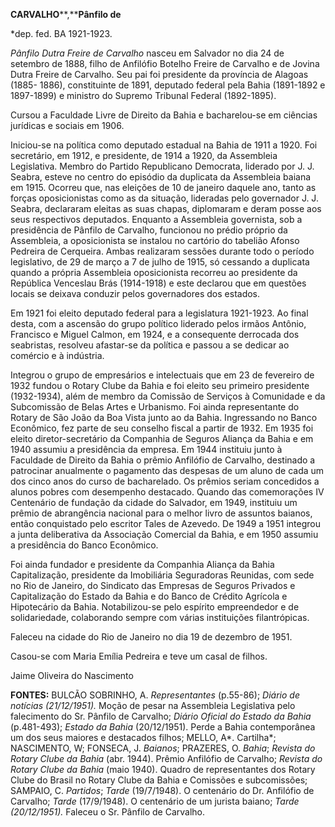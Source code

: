 **CARVALHO****,****Pânfilo de**

\*dep. fed. BA 1921-1923.

*Pânfilo Dutra Freire de Carvalho* nasceu em Salvador no dia 24 de
setembro de 1888, filho de Anfilófio Botelho Freire de Carvalho e de
Jovina Dutra Freire de Carvalho. Seu pai foi presidente da província de
Alagoas (1885- 1886), constituinte de 1891, deputado federal pela Bahia
(1891-1892 e 1897-1899) e ministro do Supremo Tribunal Federal
(1892-1895).

Cursou a Faculdade Livre de Direito da Bahia e bacharelou-se em ciências
jurídicas e sociais em 1906.

Iniciou-se na política como deputado estadual na Bahia de 1911 a 1920.
Foi secretário, em 1912, e presidente, de 1914 a 1920, da Assembleia
Legislativa. Membro do Partido Republicano Democrata, liderado por J. J.
Seabra, esteve no centro do episódio da duplicata da Assembleia baiana
em 1915. Ocorreu que, nas eleições de 10 de janeiro daquele ano, tanto
as forças oposicionistas como as da situação, lideradas pelo governador
J. J. Seabra, declararam eleitas as suas chapas, diplomaram e deram
posse aos seus respectivos deputados. Enquanto a Assembleia governista,
sob a presidência de Pânfilo de Carvalho, funcionou no prédio próprio da
Assembleia, a oposicionista se instalou no cartório do tabelião Afonso
Pedreira de Cerqueira. Ambas realizaram sessões durante todo o período
legislativo, de 29 de março a 7 de julho de 1915, só cessando a
duplicata quando a própria Assembleia oposicionista recorreu ao
presidente da República Venceslau Brás (1914-1918) e este declarou que
em questões locais se deixava conduzir pelos governadores dos estados.

Em 1921 foi eleito deputado federal para a legislatura 1921-1923. Ao
final desta, com a ascensão do grupo político liderado pelos irmãos
Antônio, Francisco e Miguel Calmon, em 1924, e a consequente derrocada
dos seabristas, resolveu afastar-se da política e passou a se dedicar ao
comércio e à indústria.

Integrou o grupo de empresários e intelectuais que em 23 de fevereiro de
1932 fundou o Rotary Clube da Bahia e foi eleito seu primeiro presidente
(1932-1934), além de membro da Comissão de Serviços à Comunidade e da
Subcomissão de Belas Artes e Urbanismo. Foi ainda representante do
Rotary de São João da Boa Vista junto ao da Bahia. Ingressando no Banco
Econômico, fez parte de seu conselho fiscal a partir de 1932. Em 1935
foi eleito diretor-secretário da Companhia de Seguros Aliança da Bahia e
em 1940 assumiu a presidência da empresa. Em 1944 instituiu junto à
Faculdade de Direito da Bahia o prêmio Anfilófio de Carvalho, destinado
a patrocinar anualmente o pagamento das despesas de um aluno de cada um
dos cinco anos do curso de bacharelado. Os prêmios seriam concedidos a
alunos pobres com desempenho destacado. Quando das comemorações IV
Centenário de fundação da cidade do Salvador, em 1949, instituiu um
prêmio de abrangência nacional para o melhor livro de assuntos baianos,
então conquistado pelo escritor Tales de Azevedo. De 1949 a 1951
integrou a junta deliberativa da Associação Comercial da Bahia, e em
1950 assumiu a presidência do Banco Econômico.

Foi ainda fundador e presidente da Companhia Aliança da Bahia
Capitalização, presidente da Imobiliária Seguradoras Reunidas, com sede
no Rio de Janeiro, do Sindicato das Empresas de Seguros Privados e
Capitalização do Estado da Bahia e do Banco de Crédito Agrícola e
Hipotecário da Bahia. Notabilizou-se pelo espírito empreendedor e de
solidariedade, colaborando sempre com várias instituições filantrópicas.

Faleceu na cidade do Rio de Janeiro no dia 19 de dezembro de 1951.

Casou-se com Maria Emília Pedreira e teve um casal de filhos.

Jaime Oliveira do Nascimento

**FONTES:** BULCÃO SOBRINHO, A. *Representantes* (p.55-86); *Diário de
notícias (21/12/1951).* Moção de pesar na Assembleia Legislativa pelo
falecimento do Sr. Pânfilo de Carvalho; *Diário Oficial do Estado da
Bahia* (p.481-493); *Estado da Bahia* (20/12/1951). Perde a Bahia
contemporânea um dos seus maiores e destacados filhos; MELLO, A*.
Cartilha*; NASCIMENTO, W; FONSECA, J. *Baianos*; PRAZERES, O. *Bahia*;
*Revista do Rotary Clube da Bahia* (abr. 1944). Prêmio Anfilófio de
Carvalho; *Revista do Rotary Clube da Bahia* (maio 1940). Quadro de
representantes dos Rotary Clube do Brasil no Rotary Clube da Bahia e
Comissões e subcomissões; SAMPAIO, C. *Partidos*; *Tarde* (19/7/1948). O
centenário do Dr. Anfilófio de Carvalho; *Tarde* (17/9/1948). O
centenário de um jurista baiano; *Tarde (20/12/1951).* Faleceu o Sr.
Pânfilo de Carvalho.
